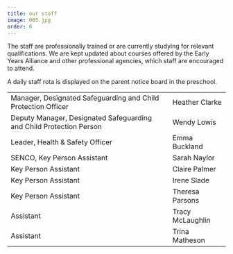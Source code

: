 ```yaml
---
title: our staff
image: 005.jpg
order: 6
---
```


The staff are professionally trained or are currently studying for relevant qualifications. We are kept updated about courses offered by the Early Years Alliance and other professional agencies, which staff are encouraged to attend.

A daily staff rota is displayed on the parent notice board in the preschool.

|                                                                     |                  |
| ------------------------------------------------------------------- | ---------------- |
| Manager, Designated Safeguarding and Child Protection Officer       | Heather Clarke   |
| Deputy Manager, Designated Safeguarding and Child Protection Person | Wendy Lowis      |
| Leader, Health & Safety Officer                                     | Emma Buckland    |
| SENCO, Key Person Assistant                                         | Sarah Naylor     |
| Key Person Assistant                                                | Claire Palmer    |
| Key Person Assistant                                                | Irene Slade      |
| Key Person Assistant                                                | Theresa Parsons  |
| Assistant                                                           | Tracy McLaughlin |
| Assistant                                                           | Trina Matheson   |

<!-- https://youtu.be/MCl-iClRo9k -->
